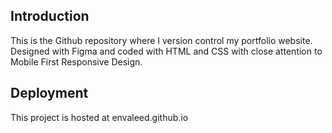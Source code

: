 ## Introduction

This is the Github repository where I version control my portfolio website. Designed with Figma and coded with HTML and CSS with close attention to Mobile First Responsive Design.

## Deployment

This project is hosted at envaleed.github.io
